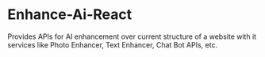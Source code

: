 # Enhance-Ai-React

Provides APIs for AI enhancement over current structure of a website with it services like Photo Enhancer, Text Enhancer, Chat Bot APIs, etc. 
